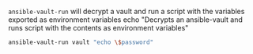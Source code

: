 `ansible-vault-run` will decrypt a vault and run a script with the variables exported as environment variables
    echo "Decrypts an ansible-vault and runs script with the contents as environment variables"
```bash
ansible-vault-run vault "echo \$password"
```
